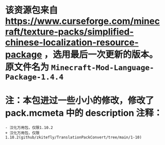 # 该资源包来自 https://www.curseforge.com/minecraft/texture-packs/simplified-chinese-localization-resource-package ，选用最后一次更新的版本。原文件名为 `Minecraft-Mod-Language-Package-1.4.4`

# 注：本包进过一些小小的修改，修改了 pack.mcmeta 中的 description 注释：
```
- 汉化万用包，仅限1.10.2
+ 汉化万用包，仅限1.10.2(github/zkitefly/TranslationPackConvert/tree/main/1-10)
```
